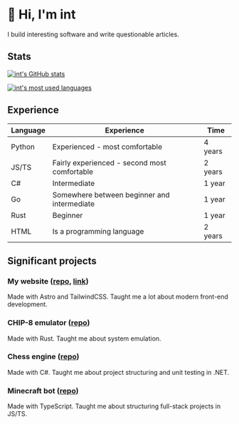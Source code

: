 # 👋 Hi, I'm int

I build interesting software and write questionable articles.

## Stats

[![int's GitHub stats](https://github-readme-stats.vercel.app/api?username=interrrp)](https://github.com/anuraghazra/github-readme-stats)

[![int's most used languages](https://github-readme-stats.vercel.app/api/top-langs/?username=interrrp)](https://github.com/anuraghazra/github-readme-stats)

## Experience

| Language | Experience                                   | Time    |
| -------- | -------------------------------------------- | ------- |
| Python   | Experienced - most comfortable               | 4 years |
| JS/TS    | Fairly experienced - second most comfortable | 2 years |
| C#       | Intermediate                                 | 1 year  |
| Go       | Somewhere between beginner and intermediate  | 1 year  |
| Rust     | Beginner                                     | 1 year  |
| HTML     | Is a programming language                    | 2 years |

## Significant projects

### My website ([repo](https://github.com/interrrp/interrrp.github.io), [link](https://ntrp.fun))

Made with Astro and TailwindCSS. Taught me a lot about modern front-end development.

### CHIP-8 emulator ([repo](https://github.com/interrrp/chip8))

Made with Rust. Taught me about system emulation.

### Chess engine ([repo](https://github.com/interrrp/Salmon))

Made with C#. Taught me about project structuring and unit testing in .NET.

### Minecraft bot ([repo](https://github.com/interrrp/mino))

Made with TypeScript. Taught me about structuring full-stack projects in JS/TS.
